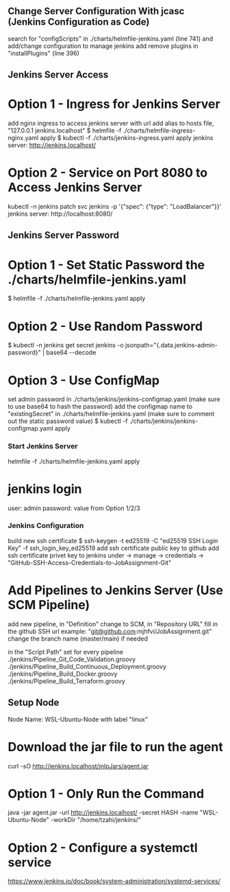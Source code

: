 
## Change Server Configuration With jcasc (Jenkins Configuration as Code)
search for "configScripts" in ./charts/helmfile-jenkins.yaml (line 741)
and add/change configuration to manage jenkins
add remove plugins in "installPlugins" (line 396)

## Jenkins Server Access
# Option 1 - Ingress for Jenkins Server
add nginx ingress to access jenkins server with url
add alias to hosts file, "127.0.0.1  jenkins.localhost"
$ helmfile -f ./charts/helmfile-ingress-nginx.yaml apply
$ kubectl -f ./charts/jenkins-ingress.yaml apply
jenkins server: http://jenkins.localhost/

# Option 2 - Service on Port 8080 to Access Jenkins Server
kubectl -n jenkins patch svc jenkins -p '{"spec": {"type": "LoadBalancer"}}'
jenkins server: http://localhost:8080/

## Jenkins Server Password
# Option 1 - Set Static Password the ./charts/helmfile-jenkins.yaml
$ helmfile -f ./charts/helmfile-jenkins.yaml apply

# Option 2 - Use Random Password
$ kubectl -n jenkins get secret jenkins -o jsonpath="{.data.jenkins-admin-password}" | base64 --decode

# Option 3 - Use ConfigMap
set admin password in ./charts/jenkins/jenkins-configmap.yaml (make sure to use base64 to hash the password)
add the configmap name to "existingSecret" in ./charts/helmfile-jenkins.yaml (make sure to comment out the static password value)
$ kubectl -f ./charts/jenkins/jenkins-configmap.yaml apply

### Start Jenkins Server ###
helmfile -f ./charts/helmfile-jenkins.yaml apply

# jenkins login
user: admin
password: value from Option 1/2/3

### Jenkins Configuration ###
build new ssh certificate
$ ssh-keygen -t ed25519 -C "ed25519 SSH Login Key" -f ssh_login_key_ed25519
add ssh certificate public key to github
add ssh certificate privet key to jenkins under -> manage -> credentials -> "GitHub-SSH-Access-Credentials-to-JobAssignment-Git"

# Add Pipelines to Jenkins Server (Use SCM Pipeline)
add new pipeline, in "Definition" change to SCM, in "Repository URL" fill in the github SSH url example: "git@github.com:mjhfvi/JobAssignment.git"
change the branch name (master/main) if needed

in the "Script Path" set for every pipeline
./jenkins/Pipeline_Git_Code_Validation.groovy
./jenkins/Pipeline_Build_Continuous_Deployment.groovy
./jenkins/Pipeline_Build_Docker.groovy
./jenkins/Pipeline_Build_Terraform.groovy

## Setup Node
Node Name: WSL-Ubuntu-Node with label "linux"
# Download the jar file to run the agent
curl -sO http://jenkins.localhost/jnlpJars/agent.jar

# Option 1 - Only Run the Command
java -jar agent.jar -url http://jenkins.localhost/ -secret HASH -name "WSL-Ubuntu-Node" -workDir "/home/tzahi/jenkins/"

# Option 2 - Configure a systemctl service
https://www.jenkins.io/doc/book/system-administration/systemd-services/
